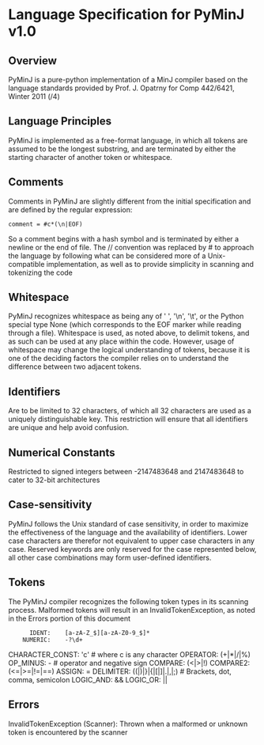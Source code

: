Language Specification for PyMinJ v1.0
======================================

Overview
--------

PyMinJ is a pure-python implementation of a MinJ compiler based on the language
standards provided by Prof. J. Opatrny for Comp 442/6421, Winter 2011 (/4)

Language Principles
-------------------
PyMinJ is implemented as a free-format language, in which all tokens are
assumed to be the longest substring, and are terminated by either the starting
character of another token or whitespace.

Comments
--------
Comments in PyMinJ are slightly different from the initial specification and are
defined by the regular expression:

    comment = #c*(\n|EOF)

So a comment begins with a hash symbol and is terminated by either a newline
or the end of file. The // convention was replaced by # to approach the language
by following what can be considered more of a Unix-compatible implementation,
as well as to provide simplicity in scanning and tokenizing the code

Whitespace
----------
PyMinJ recognizes whitespace as being any of ' ', '\n', '\t', or the Python
special type None (which corresponds to the EOF marker while reading through
a file). Whitespace is used, as noted above, to delimit tokens, and as such can
be used at any place within the code. However, usage of whitespace may change
the logical understanding of tokens, because it is one of the deciding factors
the compiler relies on to understand the difference between two adjacent tokens.

Identifiers
-----------
Are to be limited to 32 characters, of which all 32 characters are used as
a uniquely distinguishable key. This restriction will ensure that all
identifiers are unique and help avoid confusion.

Numerical Constants
-------------------
Restricted to signed integers between -2147483648 and 2147483648 to cater
to 32-bit architectures

Case-sensitivity
----------------
PyMinJ follows the Unix standard of case sensitivity, in order to maximize the
effectiveness of the language and the availability of identifiers. Lower case
characters are therefor not equivalent to upper case characters in any case.
Reserved keywords are only reserved for the case represented below, all other
case combinations may form user-defined identifiers.

Tokens
------
The PyMinJ compiler recognizes the following token types in its scanning process.
Malformed tokens will result in an InvalidTokenException, as noted in the
Errors portion of this document

          IDENT:    [a-zA-Z_$][a-zA-Z0-9_$]*
        NUMERIC:    -?\d+
CHARACTER_CONST:    'c'                        # where c is any character
       OPERATOR:    (+|*|/|%)
       OP_MINUS:    -                          # operator and negative sign
        COMPARE:    (<|>|!)
       COMPARE2:    (<=|>=|!=|==)
         ASSIGN:    =
      DELIMITER:    (\(|\)|\}|\{|\[|\]|\.|,|;) # Brackets, dot, comma, semicolon
      LOGIC_AND:    &&
       LOGIC_OR:    ||


Errors
------
InvalidTokenException (Scanner): Thrown when a malformed or unknown token is
                                 encountered by the scanner
